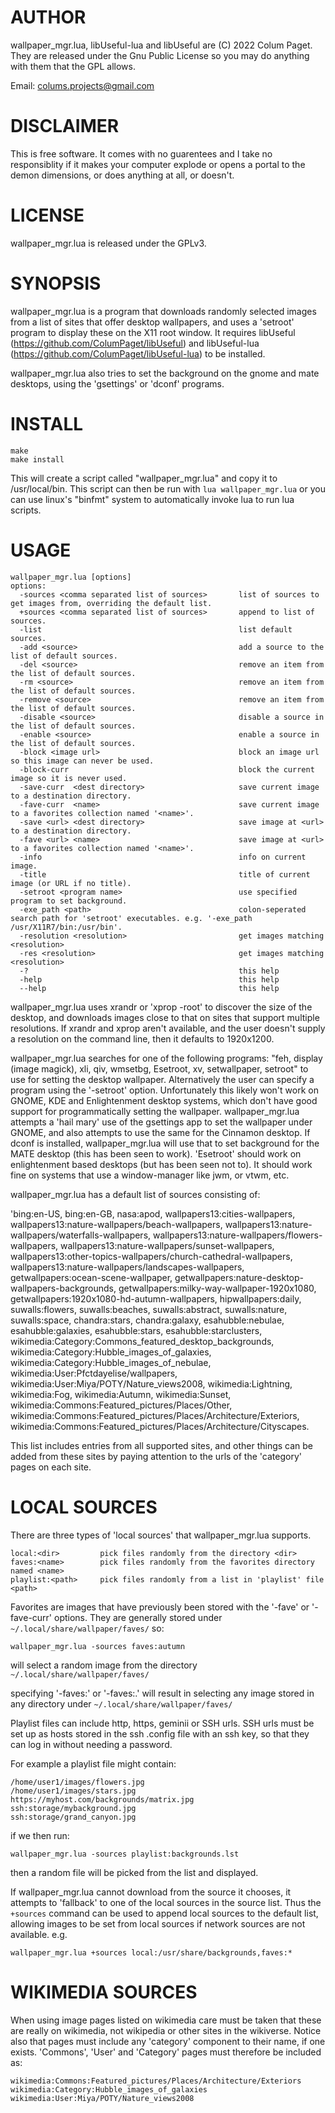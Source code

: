 AUTHOR
======

wallpaper_mgr.lua, libUseful-lua and libUseful are (C) 2022 Colum Paget. They are released under the Gnu Public License so you may do anything with them that the GPL allows.

Email: colums.projects@gmail.com

DISCLAIMER
==========

This is free software. It comes with no guarentees and I take no responsiblity if it makes your computer explode or opens a portal to the demon dimensions, or does anything at all, or doesn't.


LICENSE
=======

wallpaper_mgr.lua is released under the GPLv3.


SYNOPSIS
========

wallpaper_mgr.lua is a program that downloads randomly selected images from a list of sites that offer desktop wallpapers, and uses a 'setroot' program to display these on the X11 root window. It requires libUseful (https://github.com/ColumPaget/libUseful) and libUseful-lua (https://github.com/ColumPaget/libUseful-lua) to be installed. 

wallpaper_mgr.lua also tries to set the background on the gnome and mate desktops, using  the 'gsettings' or 'dconf' programs.


INSTALL
=======


```
make
make install
```

This will create a script called "wallpaper_mgr.lua" and copy it to /usr/local/bin. This script can then be run with `lua wallpaper_mgr.lua` or you can use linux's "binfmt" system to automatically invoke lua to run lua scripts.


USAGE
=====

```
wallpaper_mgr.lua [options]
options:
  -sources <comma separated list of sources>       list of sources to get images from, overriding the default list.
  +sources <comma separated list of sources>       append to list of sources.
  -list                                            list default sources.
  -add <source>                                    add a source to the list of default sources.
  -del <source>                                    remove an item from the list of default sources.
  -rm <source>                                     remove an item from the list of default sources.
  -remove <source>                                 remove an item from the list of default sources.
  -disable <source>                                disable a source in the list of default sources.
  -enable <source>                                 enable a source in the list of default sources.
  -block <image url>                               block an image url so this image can never be used.
  -block-curr                                      block the current image so it is never used.
  -save-curr  <dest directory>                     save current image to a destination directory.
  -fave-curr  <name>                               save current image to a favorites collection named '<name>'.
  -save <url> <dest directory>                     save image at <url> to a destination directory.
  -fave <url> <name>                               save image at <url> to a favorites collection named '<name>'.
  -info                                            info on current image.
  -title                                           title of current image (or URL if no title).
  -setroot <program name>                          use specified program to set background.
  -exe_path <path>                                 colon-seperated search path for 'setroot' executables. e.g. '-exe_path /usr/X11R7/bin:/usr/bin'.
  -resolution <resolution>                         get images matching <resolution>
  -res <resolution>                                get images matching <resolution>
  -?                                               this help
  -help                                            this help
  --help                                           this help
```


wallpaper_mgr.lua uses xrandr or 'xprop -root' to discover the size of the desktop, and downloads images close to that on sites that support multiple resolutions. If xrandr and xprop aren't available, and the user doesn't supply a resolution on the command line, then it defaults to 1920x1200.

wallpaper_mgr.lua searches for one of the following programs: "feh, display (image magick), xli, qiv, wmsetbg, Esetroot, xv, setwallpaper, setroot" to use for setting the desktop wallpaper. Alternatively the user can specify a program using the '-setroot' option. Unfortunately this likely won't work on GNOME, KDE and Enlightenment desktop systems, which don't have good support for programmatically setting the wallpaper. wallpaper_mgr.lua attempts a 'hail mary' use of the gsettings app to set the wallpaper under GNOME, and also attempts to use the same for the Cinnamon desktop. If dconf is installed, wallpaper_mgr.lua will use that to set background for the MATE desktop (this has been seen to work). 'Esetroot' should work on enlightenment based desktops (but has been seen not to). It should work fine on systems that use a window-manager like jwm, or vtwm, etc.

wallpaper_mgr.lua has a default list of sources consisting of:

   'bing:en-US, bing:en-GB, nasa:apod, wallpapers13:cities-wallpapers, wallpapers13:nature-wallpapers/beach-wallpapers, wallpapers13:nature-wallpapers/waterfalls-wallpapers, wallpapers13:nature-wallpapers/flowers-wallpapers, wallpapers13:nature-wallpapers/sunset-wallpapers, wallpapers13:other-topics-wallpapers/church-cathedral-wallpapers, wallpapers13:nature-wallpapers/landscapes-wallpapers, getwallpapers:ocean-scene-wallpaper, getwallpapers:nature-desktop-wallpapers-backgrounds, getwallpapers:milky-way-wallpaper-1920x1080, getwallpapers:1920x1080-hd-autumn-wallpapers, hipwallpapers:daily, suwalls:flowers, suwalls:beaches, suwalls:abstract, suwalls:nature, suwalls:space, chandra:stars, chandra:galaxy, esahubble:nebulae, esahubble:galaxies, esahubble:stars, esahubble:starclusters, wikimedia:Category:Commons_featured_desktop_backgrounds, wikimedia:Category:Hubble_images_of_galaxies, wikimedia:Category:Hubble_images_of_nebulae, wikimedia:User:Pfctdayelise/wallpapers, wikimedia:User:Miya/POTY/Nature_views2008, wikimedia:Lightning, wikimedia:Fog, wikimedia:Autumn, wikimedia:Sunset, wikimedia:Commons:Featured_pictures/Places/Other, wikimedia:Commons:Featured_pictures/Places/Architecture/Exteriors, wikimedia:Commons:Featured_pictures/Places/Architecture/Cityscapes.

This list includes entries from all supported sites, and other things can be added from these sites by paying attention to the urls of the 'category' pages on each site.


LOCAL SOURCES
=============

There are three types of 'local sources' that wallpaper_mgr.lua supports.


```
local:<dir>         pick files randomly from the directory <dir>
faves:<name>        pick files randomly from the favorites directory named <name>
playlist:<path>     pick files randomly from a list in 'playlist' file <path>
```

Favorites are images that have previously been stored with the '-fave' or '-fave-curr' options. They are generally stored under `~/.local/share/wallpaper/faves/` so:


```
wallpaper_mgr.lua -sources faves:autumn
```

will select a random image from the directory `~/.local/share/wallpaper/faves/`

specifying '-faves:' or '-faves:.' will result in selecting any image stored in any directory under `~/.local/share/wallpaper/faves/`


Playlist files can include http, https, geminii or SSH urls. SSH urls must be set up as hosts stored in the ssh .config file with an ssh key, so that they can log in without needing a password.

For example a playlist file might contain:


```
/home/user1/images/flowers.jpg
/home/user1/images/stars.jpg
https://myhost.com/backgrounds/matrix.jpg
ssh:storage/mybackground.jpg
ssh:storage/grand_canyon.jpg
```

if we then run:

```
wallpaper_mgr.lua -sources playlist:backgrounds.lst 
```

then a random file will be picked from the list and displayed.

If wallpaper_mgr.lua cannot download from the source it chooses, it attempts to 'fallback' to one of the local sources in the source list. Thus the `+sources` command can be used to append local sources to the default list, allowing images to be set from local sources if network sources are not available. e.g.


```
wallpaper_mgr.lua +sources local:/usr/share/backgrounds,faves:*
```




WIKIMEDIA SOURCES
=================

When using image pages listed on wikimedia care must be taken that these are really on wikimedia, not wikipedia or other sites in the wikiverse. Notice also that pages must include any 'category' component to their name, if one exists. 'Commons', 'User' and 'Category' pages must therefore be included as:


```
wikimedia:Commons:Featured_pictures/Places/Architecture/Exteriors
wikimedia:Category:Hubble_images_of_galaxies
wikimedia:User:Miya/POTY/Nature_views2008
```
